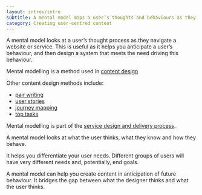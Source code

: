 ```yaml
---
layout: intros/intro
subtitle: A mental model maps a user’s thoughts and behaviours as they navigate a website or access information.
category: Creating user-centred content
---
```

A mental model looks at a user’s thought process as they navigate a website or service. This is useful as it helps you anticipate a user’s behaviour, and then design a system that meets the need driving this behaviour.

Mental modelling is a method used in [content design](/content-strategy/creating-user-centred-content/content-design/)

Other content design methods include:
- [pair writing](/content-strategy/creating-user-centred-content/content-design/pair-writing)
- [user stories](/content-strategy/creating-user-centred-content/content-design/user-stories/)
- [journey mapping](/content-strategy/creating-user-centred-content/content-design/journey-mapping/)
- [top tasks](/content-strategy/creating-user-centred-content/content-design/top-tasks/)

Mental modelling is part of the [service design and delivery process](/service-design-delivery-process/).

A mental model looks at what the user thinks, what they know and how they behave. 

It helps you differentiate your user needs. Different groups of users will have very different needs and, potentially, end goals.

A mental model can help you create content in anticipation of future behaviour. It bridges the gap between what the designer thinks and what the user thinks.